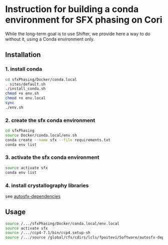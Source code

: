 # Instruction for building a conda environment for SFX phasing on Cori

While the long-term goal is to use Shifter, we provide here a way to do without it, using a Conda environment only.

## Installation

### 1. install conda
```bash
cd sfxPhasing/Docker/conda.local
. sites/default.sh
./install_conda.sh
chmod +x env.sh
chmod +x env.local
sync
./env.sh
```

### 2. create the sfx conda environment
```bash
cd sfxPhasing
source Docker/conda.local/env.sh
conda create --name sfx --file requirements.txt
conda env list
```

### 3. activate the sfx conda environment
```bash
source activate sfx
conda env list
```

### 4. install crystallography libraries

see [autosfx-dependencies](https://github.com/slaclab/autosfx-dependencies)

## Usage
```bash
source /.../sfxPhasing/Docker/conda.local/env.local
source activate sfx
source /.../ccp4-7.1/bin/ccp4.setup-sh
source /.../source /global/cfs/cdirs/lcls/fpoitevi/Software/autosfx-dependencies/phenix-installer-1.18.2-3874-intel-linux-2.6-x86_64-centos6/phenix-1.18.2-3874/phenix_env.sh
```
